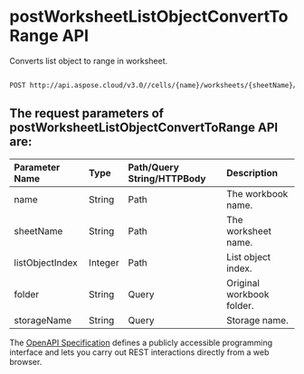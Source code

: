 # **postWorksheetListObjectConvertToRange API**

Converts list object to range in worksheet. 

```bash

POST http://api.aspose.cloud/v3.0//cells/{name}/worksheets/{sheetName}/listobjects/{listObjectIndex}/ConvertToRange

```

## The request parameters of **postWorksheetListObjectConvertToRange** API are: 

| Parameter Name | Type | Path/Query String/HTTPBody | Description | 
| :- | :- | :- |:- | 
|name|String|Path|The workbook name.|
|sheetName|String|Path|The worksheet name.|
|listObjectIndex|Integer|Path|List object index.|
|folder|String|Query|Original workbook folder.|
|storageName|String|Query|Storage name.|


The [OpenAPI Specification](https://reference.aspose.cloud/cells/#/ListObjectsController/PostWorksheetListObjectConvertToRange) defines a publicly accessible programming interface and lets you carry out REST interactions directly from a web browser.
